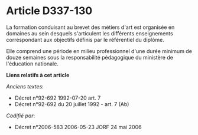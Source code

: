 # Article D337-130

La formation conduisant au brevet des métiers d'art est organisée en domaines au sein desquels s'articulent les différents
enseignements correspondant aux objectifs définis par le référentiel du diplôme.

Elle comprend une période en milieu professionnel d'une durée minimum de douze semaines sous la responsabilité pédagogique du
ministère de l'éducation nationale.

**Liens relatifs à cet article**

_Anciens textes_:

  - Décret n°92-692 1992-07-20 art. 7
  - Décret n°92-692 du 20 juillet 1992 - art. 7 (Ab)

_Codifié par_:

  - Décret n°2006-583 2006-05-23 JORF 24 mai 2006
